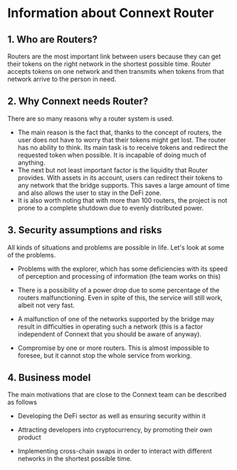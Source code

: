 # Information about Connext Router

## 1. Who are Routers?

Routers are the most important link between users because they can get their tokens on the right network in the shortest possible time. Router accepts tokens on one network and then transmits when tokens from that network arrive to the person in need. 

## 2. Why Connext needs Router?

There are so many reasons why a router system is used. 

 - The main reason is the fact that, thanks to the concept of routers, the user does not have to worry that their tokens might get lost. The router has no ability to think. Its main task is to receive tokens and redirect the requested token when possible. It is incapable of doing much of anything.
 - The next but not least important factor is the liquidity that Router provides. With assets in its account, users can redirect their tokens to any network that the bridge supports. This saves a large amount of time and also allows the user to stay in the DeFi zone.
 - It is also worth noting that with more than 100 routers, the project is not prone to a complete shutdown due to evenly distributed power. 

## 3. Security assumptions and risks

All kinds of situations and problems are possible in life. Let's look at some of the problems.

 - Problems with the explorer, which has some deficiencies with its speed of perception and processing of information (the team works on this)

 - There is a possibility of a power drop due to some percentage of the routers malfunctioning. Even in spite of this, the service will still work, albeit not very fast.

 - A malfunction of one of the networks supported by the bridge may result in difficulties in operating such a network (this is a factor independent of Connext that you should be aware of anyway).

 - Compromise by one or more routers. This is almost impossible to foresee, but it cannot stop the whole service from working.

## 4. Business model

The main motivations that are close to the Connext team can be described as follows

 - Developing the DeFi sector as well as ensuring security within it

 - Attracting developers into cryptocurrency, by promoting their own product

 - Implementing cross-chain swaps in order to interact with different networks in the shortest possible time.
